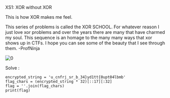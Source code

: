 XS1: XOR without XOR

This is how XOR makes me feel.

This series of problems is called the XOR SCHOOL. For whatever reason I just love xor problems and over the years there are many that have charmed my soul. This sequence is an homage to the many many ways that xor shows up in CTFs. I hope you can see some of the beauty that I see through them. -ProfNinja

![0](https://github.com/rxx2me/CTFs-Writeups/blob/main/BlueHens%20CTF%202024/Crypto/XS1%3A%20XOR%20without%20XOR/xorwithout.png)

Solve :

```
encrypted_string = 'u_cnfrj_sr_b_34}yd1tt{0upt04lbmb'
flag_chars = (encrypted_string * 32)[::17][:32]
flag = ''.join(flag_chars)
print(flag)

```
